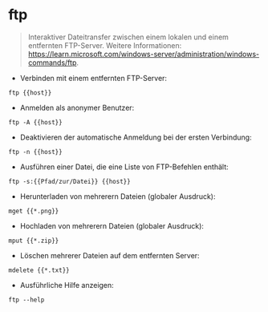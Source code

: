 # ftp

> Interaktiver Dateitransfer zwischen einem lokalen und einem entfernten FTP-Server.
> Weitere Informationen: <https://learn.microsoft.com/windows-server/administration/windows-commands/ftp>.

- Verbinden mit einem entfernten FTP-Server:

`ftp {{host}}`

- Anmelden als anonymer Benutzer:

`ftp -A {{host}}`

- Deaktivieren der automatische Anmeldung bei der ersten Verbindung:

`ftp -n {{host}}`

- Ausführen einer Datei, die eine Liste von FTP-Befehlen enthält:

`ftp -s:{{Pfad/zur/Datei}} {{host}}`

- Herunterladen von mehrerern Dateien (globaler Ausdruck):

`mget {{*.png}}`

- Hochladen von mehrerern Dateien (globaler Ausdruck):

`mput {{*.zip}}`

- Löschen mehrerer Dateien auf dem entfernten Server:

`mdelete {{*.txt}}`

- Ausführliche Hilfe anzeigen:

`ftp --help`
